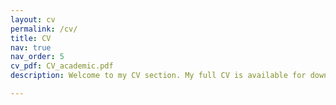 ```yaml
---
layout: cv
permalink: /cv/
title: CV
nav: true
nav_order: 5
cv_pdf: CV_academic.pdf
description: Welcome to my CV section. My full CV is available for download in PDF format for more detailed information.

---
```

